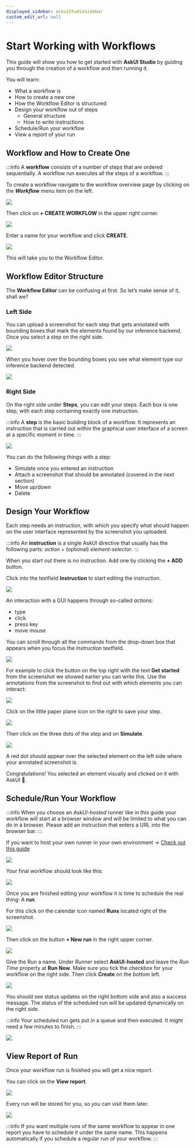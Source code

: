 ```yaml
---
displayed_sidebar: askuiStudioSidebar
custom_edit_url: null
---
```


# Start Working with Workflows
This guide will show you how to get started with **AskUI Studio** by guiding you through the creation of a workflow and then running it.

You will learn:

- What a workflow is
- How to create a new one
- How the Workflow Editor is structured
- Design your workflow out of steps
    - General structure
    - How to write instructions
- Schedule/Run your workflow
- View a report of your run

## Workflow and How to Create One

:::info
A **workflow** consists of a number of steps that are ordered sequentially. A workflow run executes all the steps of a workflow.
:::

To create a workflow navigate to the workflow overview page by clicking on the ***Workflow*** menu item on the left.

![](../images/03-start-working-with-workflows/01-Workflow-Menu-Item.png)

Then click on **+ CREATE WORKFLOW** in the upper right corner.

![](../images/03-start-working-with-workflows/02-Create-Workflow.png)

Enter a name for your workflow and click **CREATE**.

![](../images/03-start-working-with-workflows/03-First-Workflow-Creation-Dialog.png)

This will take you to the Workflow Editor.

## Workflow Editor Structure
The **Workflow Editor** can be confusing at first. So let’s make sense of it, shall we?

### Left Side
You can upload a screenshot for each step that gets annotated with bounding boxes that mark the elements found by our inference backend. Once you select a step on the right side.

![](../images/03-start-working-with-workflows/04-Blank_Workflow_Editor.png)

When you hover over the bounding boxes you see what element type our inference backend detected.

![](../images/03-start-working-with-workflows/05-WorkflowEdit-Annotation.png)

### Right Side

On the right side under **Steps**, you can edit your steps. Each box is one step, with each step containing exactly one instruction.

:::info
A **step** is the basic building block of a workflow. It represents an instruction that is carried out within the graphical user interface of a screen at a specific moment in time.
:::

![](../images/03-start-working-with-workflows/06-Right-Side.png)

You can do the following things with a step:

- Simulate once you entered an instruction
- Attach a screenshot that should be annotated (covered in the next section)
- Move up/down
- Delete

## Design Your Workflow
Each step needs an instruction, with which you specify what should happen on the user interface represented by the screenshot you uploaded.

:::info
An **instruction** is a single AskUI directive that usually has the following parts: *action* + (optional) *element-selector*.
:::

<!--alex ignore add-->
When you start out there is no instruction. Add one by clicking the **+ ADD** button.

Click into the textfield **Instruction** to start editing the instruction.

![](../images/03-start-working-with-workflows/07-Click-On-Step.png)

An interaction with a GUI happens through so-called *actions*:

- type
- click
- press key
- move mouse

You can scroll through all the commands from the drop-down box that appears when you focus the *Instruction* textfield.

![](../images/03-start-working-with-workflows/08-Scroll_Down.png)

For example to click the button on the top right with the text **Get started** from the screenshot we showed earlier you can write this. Use the annotations from the screenshot to find out with which elements you can interact:

![](../images/03-start-working-with-workflows/09-Instruction-Click-Get-Started-Button.png)

Click on the little paper plane icon on the right to save your step.

![](../images/03-start-working-with-workflows/10-Click-Little-Paper-Plane.png)

Then click on the three dots of the step and on **Simulate**.

![](../images/03-start-working-with-workflows/11-Simulate.png)

A red dot should appear over the selected element on the left side where your annotated screenshot is.

Congratulations! You selected an element visually and clicked on it with AskUI 🎉.

## Schedule/Run Your Workflow

:::info
When you choose an *AskUI-hosted* runner like in this guide your workflow will start at a browser window and will be limited to what you can do in a browser. Please add an instruction that enters a URL into the browser bar.
:::

If you want to host your own runner in your own environment → [Check out this guide](08-deploy-and-manage-your-own-runners.md)

![](../images/03-start-working-with-workflows/12-important-note-askui-hosted.png)

Your final workflow should look like this:

![](../images/03-start-working-with-workflows/13-final-workflow.png)

Once you are finished editing your workflow it is time to schedule the real thing: A **run**.

For this click on the calendar icon named **Runs** located right of the screenshot.

![](../images/03-start-working-with-workflows/14-Runs-icon.png)

Then click on the button **+ New run** in the right upper corner.

![](../images/03-start-working-with-workflows/15-New-Run.png)

Give the Run a name. Under _Runner_ select **AskUI-hosted** and leave the _Run Time_ property at **Run Now**. Make sure you tick the checkbox for your workflow on the right side. Then click **Create** on the bottom left.

![](../images/03-start-working-with-workflows/16-AskUI-Hosted-Run-Config.png)

You should see status updates on the right bottom side and also a success message. The status of the scheduled run will be updated dynamically on the right side.

:::info
Your scheduled run gets put in a queue and then executed. It might need a few minutes to finish.
:::

![](../images/03-start-working-with-workflows/17-Waiting-Run-To-Finish.png)

## View Report of Run
Once your workflow run is finished you will get a nice report.

You can click on the **View report**.

![](../images/03-start-working-with-workflows/18-Click-View-Report.png)

Every run will be stored for you, so you can visit them later.

![](../images/03-start-working-with-workflows/19-Report-With-4-Runs.png)

:::info
If you want multiple runs of the same workflow to appear in one report you have to schedule it under the same name. This happens automatically if you schedule a regular run of your workflow.
:::

